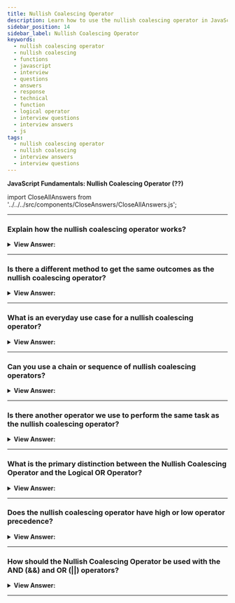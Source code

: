 ```yaml
---
title: Nullish Coalescing Operator
description: Learn how to use the nullish coalescing operator in JavaScript. Explain how the nullish coalescing operator works? Frontend Developer Interview Questions
sidebar_position: 14
sidebar_label: Nullish Coalescing Operator
keywords:
  - nullish coalescing operator
  - nullish coalescing
  - functions
  - javascript
  - interview
  - questions
  - answers
  - response
  - technical
  - function
  - logical operator
  - interview questions
  - interview answers
  - js
tags:
  - nullish coalescing operator
  - nullish coalescing
  - interview answers
  - interview questions
---
```


<head>
  <title>Function Object NFE | JavaScript Frontend Phone Interview</title>
</head>

**JavaScript Fundamentals: Nullish Coalescing Operator (??)**

import CloseAllAnswers from '../../../src/components/CloseAnswers/CloseAllAnswers.js';

<CloseAllAnswers />

---

### Explain how the nullish coalescing operator works?

<details>
  <summary><strong>View Answer:</strong></summary>
  <div>
  <div><strong>Interview Response:</strong> The nullish coalescing operator returns the first argument if it is not null or undefined—otherwise, the second one.</div><br />
  <div><strong>Technical Response:</strong> In simple terms, the ?? returns the first argument if it is not null/undefined—otherwise, the second one.<br /><br />
  <strong>Example:</strong> The nullish coalescing operator, for example, is denoted by two question marks (??).<br /><br />
  <strong>The result of a ?? b is:</strong><br /><br />
    <ol>
      <li>if a is defined, then a,</li>
      <li>if a is not defined, then b.</li>
      </ol>
  </div><br />
  <div><strong className="codeExample">Code Example:</strong><br /><br />

  <div></div>

```js
const foo = null ?? 'default string';
console.log(foo);
// expected output: "default string"

const baz = 0 ?? 42;
console.log(baz);
// expected output: 0
```

  </div>
  </div>
</details>

---

### Is there a different method to get the same outcomes as the nullish coalescing operator?

<details>
  <summary><strong>View Answer:</strong></summary>
  <div>
  <div><strong>Interview Response:</strong> The not equals operator checks the first value to see if it is null or undefined; it returns the second value if it is null or undefined.</div><br />
  <div><strong>Technical Response:</strong> Yes, you can use the NOT (!==) Equal operator to check to see if the first value is not equal to null or undefined; return the second value.
  </div><br />
  <div><strong className="codeExample">Code Example:</strong><br /><br />

  <div></div>

```js
// We can rewrite result = a ?? b using the NOT equal (!==) operator.

result = a !== null && a !== undefined ? a : b;
```

  </div>
  </div>
</details>

---

### What is an everyday use case for a nullish coalescing operator?

<details>
  <summary><strong>View Answer:</strong></summary>
  <div>
  <div><strong>Interview Response:</strong> An everyday use case for the nullish coalescing operator is to provide a default value for a potentially undefined variable.</div><br />
  <div><strong className="codeExample">Code Example:</strong><br /><br />

  <div></div>

```js
// here we show Anonymous if user is not defined
let user;

alert(user ?? 'Anonymous'); // Anonymous

// if the user has any value except null or undefined
let user = 'John';

alert(user ?? 'Anonymous'); // John
```

  </div>
  </div>
</details>

---

### Can you use a chain or sequence of nullish coalescing operators?

<details>
  <summary><strong>View Answer:</strong></summary>
  <div>
  <div><strong>Interview Response:</strong> Yes, we can use a sequence of nullish coalescing operators to select the first value from a list that is not null or undefined.</div><br />
  <div><strong className="codeExample">Code Example:</strong><br /><br />

  <div></div>

```js
let firstName = null;
let lastName = null;
let nickName = 'Supercoder';

// shows the first defined value:
alert(firstName ?? lastName ?? nickName ?? 'Anonymous'); // Supercoder
```

  </div>
  </div>
</details>

---

### Is there another operator we use to perform the same task as the nullish coalescing operator?

<details>
  <summary><strong>View Answer:</strong></summary>
  <div>
  <div><strong>Interview Response:</strong> The OR operator can be used the same way as the nullish coalescing operator.</div><br />
  <div><strong className="codeExample">Code Example:</strong><br /><br />

  <div></div>

```js
let firstName = null;
let lastName = null;
let nickName = 'Supercoder';

// shows the first truthy value:
alert(firstName || lastName || nickName || 'Anonymous'); // Supercoder
```

  </div>
  </div>
</details>

---

### What is the primary distinction between the Nullish Coalescing Operator and the Logical OR Operator?

<details>
  <summary><strong>View Answer:</strong></summary>
  <div>
  <div><strong>Interview Response:</strong> The OR operator returns the first truthy value, and the nullish operator returns the first defined value.</div><br />
  <div><strong>Technical Response:</strong> The key distinction is that the OR operator returns the first true value, whereas the null operator returns the first specified value.<br /><br /> In other words, logical OR (||) does not differentiate between false, zero, an empty string "" and null/undefined. They're all the same — false values, and we obtain the second if any of them are the first arguments of ||.<br /><br /> However, we may wish to utilize the default value only when the variable is null/undefined in practice. When the value is unknown or not set, this is the case.
  </div><br />
  <div><strong className="codeExample">Code Example:</strong><br /><br />

  <div></div>

```js
let height = 0;

alert(height || 100); // 100
alert(height ?? 100); // 0
```

  </div>
  </div>
</details>

---

### Does the nullish coalescing operator have high or low operator precedence?

<details>
  <summary><strong>View Answer:</strong></summary>
  <div>
  <div><strong>Interview Response:</strong> According to the MDN, the precedence of the nullish coalescing operators is low.</div><br />
  <div><strong>Technical Response:</strong> The precedence of the ?? operator is relatively low: 5 in the MDN table. So ?? is evaluated before = and ?. But after most other operations, such as +, *. So if we’d like to choose a value with ?? in an expression with other operators, consider adding parentheses.<br /><br />
  </div><br />
  <div><strong className="codeExample">Code Example:</strong><br /><br />

  <div></div>

```js
let height = null;
let width = null;

// important: use parentheses
let area = (height ?? 100) * (width ?? 50);

alert(area); // 5000
```

  </div>
  </div>
</details>

---

### How should the Nullish Coalescing Operator be used with the AND (&&) and OR (||) operators?

<details>
  <summary><strong>View Answer:</strong></summary>
  <div>
  <div><strong>Interview Response:</strong> Using the AND operator directly in line with the nullish coalescing operator is not recommended. It would help by wrapping the AND and OR operators in parentheses as a workaround.</div><br />
  <div><strong>Technical Response:</strong> For safety reasons, JavaScript forbids using ?? together with && and || operators unless parentheses explicitly specify the precedence.<br />
  </div><br />
  <div><strong className="codeExample">Code Example:</strong><br /><br />

  <div></div>

```js
// this will cause a syntax error
let x = 1 && 2 ?? 3; // Error: Syntax error

// Use explicit parentheses to work around it
let x = (1 && 2) ?? 3; // Works

alert(x); // 2
```

  </div>
  </div>
</details>

---
